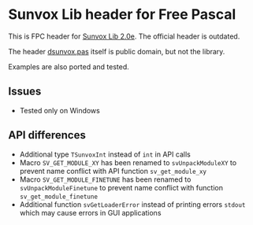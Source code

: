 # Sunvox Lib header for Free Pascal

This is FPC header for [Sunvox Lib 2.0e](https://warmplace.ru/soft/sunvox/sunvox_lib.php).
The official header is outdated.

The header [dsunvox.pas](dsunvox.pas) itself is public domain, but not the library.

Examples are also ported and tested.

## Issues

* Tested only on Windows

## API differences

* Additional type `TSunvoxInt` instead of `int` in API calls
* Macro `SV_GET_MODULE_XY` has been renamed to `svUnpackModuleXY` to prevent name conflict with API function `sv_get_module_xy`
* Macro `SV_GET_MODULE_FINETUNE` has been renamed to `svUnpackModuleFinetune` to prevent name conflict with function `sv_get_module_finetune`
* Additional function `svGetLoaderError` instead of printing errors `stdout` which may cause errors in GUI applications
